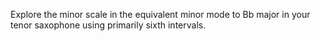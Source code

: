 Explore the minor scale in the equivalent minor mode to Bb major in your tenor saxophone using primarily sixth intervals.